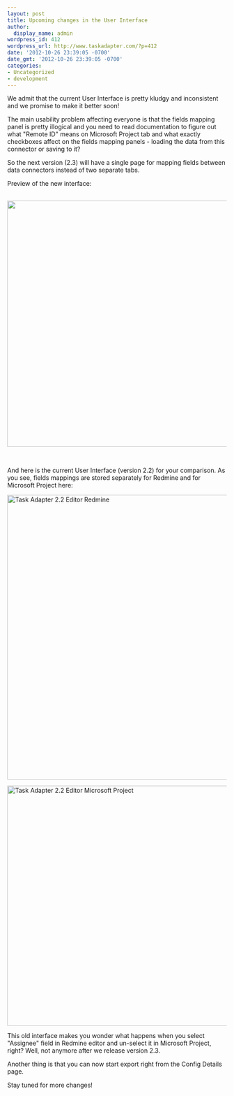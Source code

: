 ```yaml
---
layout: post
title: Upcoming changes in the User Interface
author:
  display_name: admin
wordpress_id: 412
wordpress_url: http://www.taskadapter.com/?p=412
date: '2012-10-26 23:39:05 -0700'
date_gmt: '2012-10-26 23:39:05 -0700'
categories:
- Uncategorized
- development
---
```

<p>We admit that the current User Interface is pretty kludgy and inconsistent and we promise to make it better soon!</p>
<p>The main usability problem affecting everyone is that the fields mapping panel is pretty illogical and you need to read documentation to figure out what "Remote ID" means on Microsoft Project tab and what exactly checkboxes affect on the fields mapping panels - loading the data from this connector or saving to it?</p>
<p>So the next version (2.3) will have a single page for mapping fields between data connectors instead of two separate tabs.</p>
<p>Preview of the new interface:</p>
<div>&nbsp;<a href="http://www.taskadapter.com/wp-content/uploads/2012/10/ta_new_mapping1.png"><img class="alignnone size-full wp-image-425" title="ta_new_mapping" src="http://www.taskadapter.com/wp-content/uploads/2012/10/ta_new_mapping1.png" alt="" width="526" height="564" /></a></div>

&nbsp;</p>
<p>And here is the current User Interface (version 2.2) for your comparison. As you see, fields mappings are stored separately for Redmine and for Microsoft Project here:</p>
<p><a href="http://www.taskadapter.com/wp-content/uploads/2012/10/old_ta_ui.png"><img class="alignnone size-full wp-image-417" title="Task Adapter 2.2 Editor Redmine" src="http://www.taskadapter.com/wp-content/uploads/2012/10/old_ta_ui.png" alt="Task Adapter 2.2 Editor Redmine" width="884" height="652" /></a></p>
<p><img class="alignnone size-full wp-image-418" title="Task Adapter 2.2 Editor Microsoft Project" src="http://www.taskadapter.com/wp-content/uploads/2012/10/old_ta_ui_msp.png" alt="Task Adapter 2.2 Editor Microsoft Project" width="870" height="550" /></p>
<p>This old interface makes you wonder what happens when you select "Assignee" field in Redmine editor and un-select it in Microsoft Project, right? Well, not anymore after we release version 2.3.</p>
<p>Another thing is that you can now start export right from the Config Details page.</p>
<p>Stay tuned for more changes!</p>

